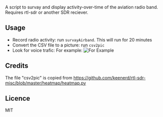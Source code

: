A script to survay and display activity-over-time of the aviation radio band.
Requires rtl-sdr or another SDR reciever.

## Usage

   - Record radio activity: run `survayAirband`. This will run for 20 minutes
   - Convert the CSV file to a picture: run `csv2pic`
  - Look for voice trafic: For example:
    ![For Example](https://github.com/shalommmitz/survay_airband/blob/master/voice_example.png?raw=true)

## Credits

The file "csv2pic" is copied from https://github.com/keenerd/rtl-sdr-misc/blob/master/heatmap/heatmap.py
 
## Licence

MIT
